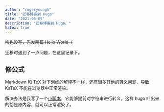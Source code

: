 ```yaml
---
author: "rogeryoungh"
title: "迁移博客到 Hugo"
date: "2021-06-09"
description: "迁移博客到 Hugo。"
katex: true
---
```


~~啥也没写，先发两篇 Hello World（~~

迁移时遇到了一点问题，在这里记录下。

## 修公式

Markdown 和 TeX 对下划线的解释不一样，还有很多其他的转义问题，导致 KaTeX 不能在浏览器中正常渲染。

解决办法是我写了一个[小脚本](https://github.com/rogeryoungh/preprocessor-md-tex)，它能够提前对字符串进行转义，这样 hugo 吐出来的恰是原内容，就可以正常渲染了。
